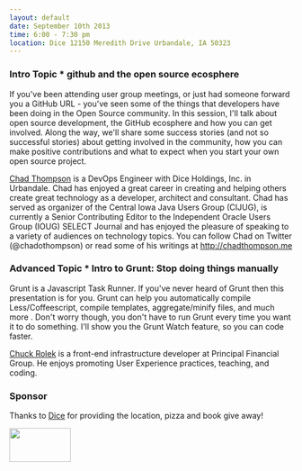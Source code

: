 ```yaml
---
layout: default
date: September 10th 2013
time: 6:00 - 7:30 pm
location: Dice 12150 Meredith Drive Urbandale, IA 50323
---
```


### Intro Topic * github and the open source ecosphere

If you've been attending user group meetings, or just had someone forward you a GitHub URL - you've seen some of the things that developers have been doing in the Open Source community. In this session, I'll talk about open source development, the GitHub ecosphere and how you can get involved. Along the way, we'll share some success stories (and not so successful stories) about getting involved in the community, how you can make positive contributions and what to expect when you start your own open source project.

[Chad Thompson](https://twitter.com/chadothompson) is a DevOps Engineer with Dice Holdings, Inc. in Urbandale. Chad has enjoyed a great career in creating and helping others create great technology as a developer, architect and consultant. Chad has served as organizer of the Central Iowa Java Users Group (CIJUG), is currently a Senior Contributing Editor to the Independent Oracle Users Group (IOUG) SELECT Journal and has enjoyed the pleasure of speaking to a variety of audiences on technology topics. You can follow Chad on Twitter (@chadothompson) or read some of his writings at http://chadthompson.me

### Advanced Topic * Intro to Grunt: Stop doing things manually

Grunt is a Javascript Task Runner. If you've never heard of Grunt then this presentation is for you. Grunt can help you automatically compile Less/Coffeescript, compile templates, aggregate/minify files, and much more . Don't worry though, you don't have to run Grunt every time you want it to do something. I'll show you the Grunt Watch feature, so you can code faster.

[Chuck Rolek](https://twitter.com/crolek) is a front-end infrastructure developer at Principal Financial Group. He enjoys promoting User Experience practices, teaching, and coding.

### Sponsor

Thanks to [Dice](http://www.dice.com) for providing the location, pizza and book give away!

<img src="http://dsmjs.com/assets/images/dice.png" style="height: 60px; width: 109px;"> 

